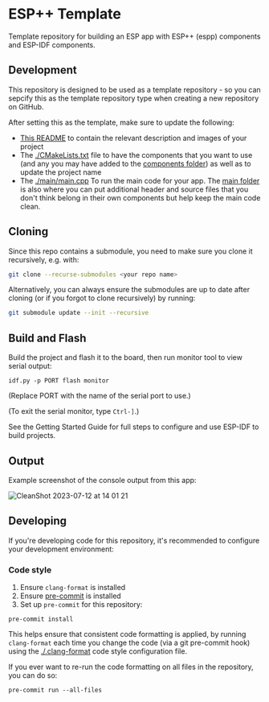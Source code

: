# ESP++ Template

Template repository for building an ESP app with ESP++ (espp) components and
ESP-IDF components.

## Development

This repository is designed to be used as a template repository - so you can
sepcify this as the template repository type when creating a new repository on
GitHub.

After setting this as the template, make sure to update the following:
- [This README](./README.md) to contain the relevant description and images of your project
- The [./CMakeLists.txt](./CMakeLists.txt) file to have the components that you
  want to use (and any you may have added to the [components
  folder](./components)) as well as to update the project name
- The [./main/main.cpp](./main/main.cpp) To run the main code for your app. The
  [main folder](./main) is also where you can put additional header and source
  files that you don't think belong in their own components but help keep the
  main code clean.

## Cloning

Since this repo contains a submodule, you need to make sure you clone it
recursively, e.g. with:

``` sh
git clone --recurse-submodules <your repo name>
```

Alternatively, you can always ensure the submodules are up to date after cloning
(or if you forgot to clone recursively) by running:

``` sh
git submodule update --init --recursive
```

## Build and Flash

Build the project and flash it to the board, then run monitor tool to view serial output:

```
idf.py -p PORT flash monitor
```

(Replace PORT with the name of the serial port to use.)

(To exit the serial monitor, type ``Ctrl-]``.)

See the Getting Started Guide for full steps to configure and use ESP-IDF to build projects.

## Output

Example screenshot of the console output from this app:

![CleanShot 2023-07-12 at 14 01 21](https://github.com/esp-cpp/template/assets/213467/7f8abeae-121b-4679-86d8-7214a76f1b75)

## Developing

If you're developing code for this repository, it's recommended to configure
your development environment:

### Code style

1. Ensure `clang-format` is installed
2. Ensure [pre-commit](https://pre-commit.com) is installed
3. Set up `pre-commit` for this repository:

  ``` console
  pre-commit install
  ```

This helps ensure that consistent code formatting is applied, by running
`clang-format` each time you change the code (via a git pre-commit hook) using
the [./.clang-format](./.clang-format) code style configuration file.

If you ever want to re-run the code formatting on all files in the repository,
you can do so:

``` console
pre-commit run --all-files
```
